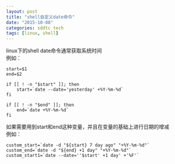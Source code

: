 ```yaml
---
layout: post
title: "shell自定义date命令"
date: "2015-10-08"
categories: sddtc tech
tags: [linux, shell]
---
```


linux下的shell date命令通常获取系统时间  
例如：  

```vim
start=$1
end=$2

if [[ ! -n "$start" ]]; then
    start=`date --date='yesterday' +%Y-%m-%d`
fi

if [[ ! -n "$end" ]]; then
    end=`date +%Y-%m-%d`
fi

```

如果需要用到start和end这种变量，并且在变量的基础上进行日期的增减  
例如：  

```vim
custom_start=`date -d "${start} 7 day ago" "+%Y-%m-%d"`
custom_end=`date -d "${end} +1 day" "+%Y-%m-%d"`
custom_start1=`date --date=''$start' +1 day' +'%F'`
```  
